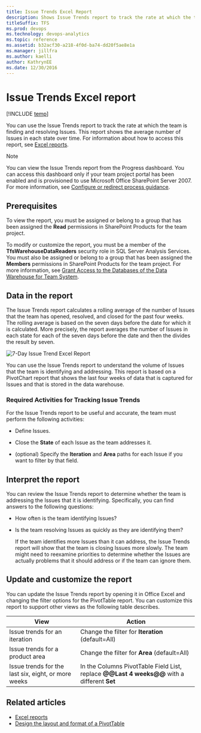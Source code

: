 ```yaml
---
title: Issue Trends Excel Report  
description: Shows Issue Trends report to track the rate at which the team is finding and resolving Issues - Team Foundation Server 
titleSuffix: TFS
ms.prod: devops
ms.technology: devops-analytics
ms.topic: reference
ms.assetid: b32acf30-a218-4f0d-ba74-dd20f5ae8e1a
ms.manager: jillfra
ms.author: kaelliauthor: KathrynEE
ms.date: 12/30/2016
---
```


# Issue Trends Excel report

[!INCLUDE [temp](../_shared/tfs-sharepoint-version.md)]

You can use the Issue Trends report to track the rate at which the team is finding and resolving Issues. This report shows the average number of Issues in each state over time. For information about how to access this report, see [Excel reports](excel-reports.md).  
  
> [!NOTE]
>  You can view the Issue Trends report from the Progress dashboard. You can access this dashboard only if your team project portal has been enabled and is provisioned to use Microsoft Office SharePoint Server 2007. For more information, see [Configure or redirect process guidance](../sharepoint-dashboards/configure-or-redirect-process-guidance.md).  
  
## Prerequisites  
  
 To view the report, you must be assigned or belong to a group that has been assigned the **Read** permissions in SharePoint Products for the team project.  
  
 To modify or customize the report, you must be a member of the **TfsWarehouseDataReaders** security role in SQL Server Analysis Services. You must also be assigned or belong to a group that has been assigned the **Members** permissions in SharePoint Products for the team project. For more information, see [Grant Access to the Databases of the Data Warehouse for Team System](../admin/grant-permissions-to-reports.md).  
  
<a name="Data"></a>

## Data in the report  

 The Issue Trends report calculates a rolling average of the number of Issues that the team has opened, resolved, and closed for the past four weeks. The rolling average is based on the seven days before the date for which it is calculated. More precisely, the report averages the number of Issues in each state for each of the seven days before the date and then the divides the result by seven.  
  
 ![7&#45;Day Issue Trend Excel Report](_img/procguid_7day.png "ProcGuid_7Day")  
  
 You can use the Issue Trends report to understand the volume of Issues that the team is identifying and addressing. This report is based on a PivotChart report that shows the last four weeks of data that is captured for Issues and that is stored in the data warehouse.  
  
### Required Activities for Tracking Issue Trends  
 For the Issue Trends report to be useful and accurate, the team must perform the following activities:  
  
-   Define Issues.  
  
-   Close the **State** of each Issue as the team addresses it.  
  
-   (optional) Specify the **Iteration** and **Area** paths for each Issue if you want to filter by that field.  
  
<a name="Interpreting"></a> 

## Interpret the report 

 You can review the Issue Trends report to determine whether the team is addressing the Issues that it is identifying. Specifically, you can find answers to the following questions:  
  
- How often is the team identifying Issues?  
  
- Is the team resolving Issues as quickly as they are identifying them?  
  
  If the team identifies more Issues than it can address, the Issue Trends report will show that the team is closing Issues more slowly. The team might need to reexamine priorities to determine whether the Issues are actually problems that it should address or if the team can ignore them.  
  
<a name="Updating"></a> 
  
##  Update and customize the report  

You can update the Issue Trends report by opening it in Office Excel and changing the filter options for the PivotTable report. You can customize this report to support other views as the following table describes.  
  
|View|Action|  
|----------|------------|  
|Issue trends for an iteration|Change the filter for **Iteration** (default=All)|  
|Issue trends for a product area|Change the filter for **Area** (default=All)|  
|Issue trends for the last six, eight, or more weeks|In the Columns PivotTable Field List, replace **@@Last 4 weeks@@** with a different **Set**|  
  

## Related articles

- [Excel reports](excel-reports.md)
- [Design the layout and format of a PivotTable](https://support.office.com/en-us/article/design-the-layout-and-format-of-a-pivottable-a9600265-95bf-4900-868e-641133c05a80) 